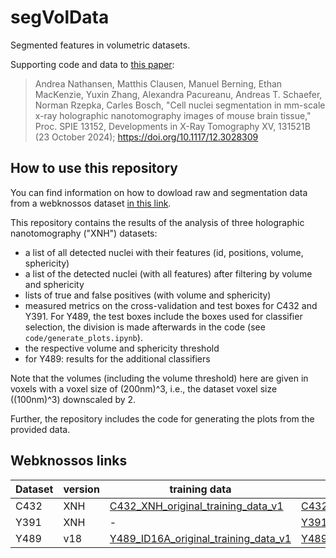 # segVolData
Segmented features in volumetric datasets.

Supporting code and data to [this paper](https://doi.org/10.1117/12.3028309): 

> Andrea Nathansen, Matthis Clausen, Manuel Berning, Ethan MacKenzie, Yuxin Zhang, Alexandra Pacureanu, Andreas T. Schaefer, Norman Rzepka, Carles Bosch, "Cell nuclei segmentation in mm-scale x-ray holographic nanotomography images of mouse brain tissue," Proc. SPIE 13152, Developments in X-Ray Tomography XV, 131521B (23 October 2024); https://doi.org/10.1117/12.3028309


## How to use this repository

You can find information on how to dowload raw and segmentation data from a webknossos dataset [in this link](https://docs.webknossos.org/webknossos-py/). 


This repository contains the results of the analysis of three holographic nanotomography ("XNH") datasets:
- a list of all detected nuclei with their features (id, positions, volume, sphericity)
- a list of the detected nuclei (with all features) after filtering by volume and sphericity
- lists of true and false positives (with volume and sphericity)
- measured metrics on the cross-validation and test boxes for C432 and Y391. For Y489, the test boxes include the boxes used for classifier selection, the division is made afterwards in the code (see `code/generate_plots.ipynb`).
- the respective volume and sphericity threshold
- for Y489: results for the additional classifiers

Note that the volumes (including the volume threshold) here are given in voxels with a voxel size of (200nm)^3, i.e., the dataset voxel size ((100nm)^3) downscaled by 2.

Further, the repository includes the code for generating the plots from the provided data.


## Webknossos links

| Dataset | version | training data | test data |
| --- | --- | --- | --- |
| C432 | XNH | [C432_XNH_original_training_data_v1](https://wklink.org/9238) | [C432_XNH_test_data](https://wklink.org/8365) |
| Y391 | XNH | - | [Y391_XNH_test_data](https://wklink.org/8642) | 
| Y489 | v18 |[Y489_ID16A_original_training_data_v1](https://wklink.org/9123) | [Y489_ID16A_test_data](https://wklink.org/8193) |
